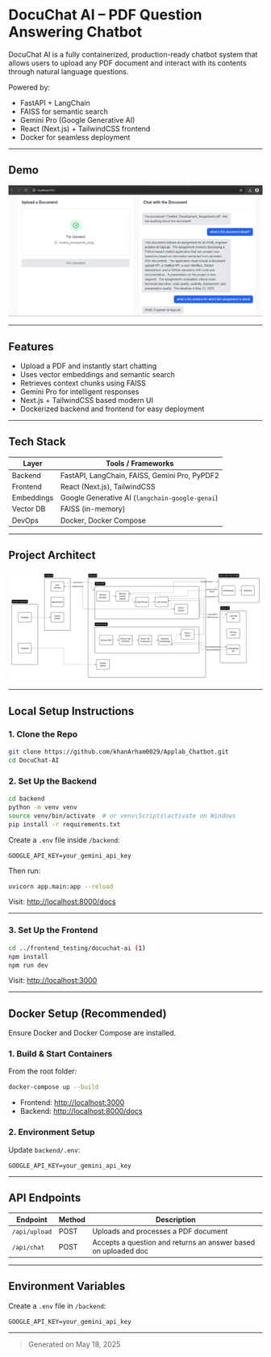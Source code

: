 #  DocuChat AI – PDF Question Answering Chatbot

DocuChat AI is a fully containerized, production-ready chatbot system that allows users to upload any PDF document and interact with its contents through natural language questions.

Powered by:
-  FastAPI + LangChain
-  FAISS for semantic search
-  Gemini Pro (Google Generative AI)
-  React (Next.js) + TailwindCSS frontend
-  Docker for seamless deployment

---

##  Demo

![screenshot](./assests/demo.png) <!-- Optional: Add a screenshot or GIF of the UI -->

---

##  Features

-  Upload a PDF and instantly start chatting
-  Uses vector embeddings and semantic search
-  Retrieves context chunks using FAISS
-  Gemini Pro for intelligent responses
-  Next.js + TailwindCSS based modern UI
-  Dockerized backend and frontend for easy deployment

---

##  Tech Stack

| Layer       | Tools / Frameworks                        |
|-------------|--------------------------------------------|
| Backend     | FastAPI, LangChain, FAISS, Gemini Pro, PyPDF2 |
| Frontend    | React (Next.js), TailwindCSS               |
| Embeddings  | Google Generative AI (`langchain-google-genai`) |
| Vector DB   | FAISS (in-memory)                         |
| DevOps      | Docker, Docker Compose                    |

---

##  Project Architect


![Architect Design](./assests/Architecture%20Diagram.png)

---

##  Local Setup Instructions

### 1. Clone the Repo

```bash
git clone https://github.com/khanArham0029/Applab_Chatbot.git
cd DocuChat-AI
```

### 2. Set Up the Backend

```bash
cd backend
python -m venv venv
source venv/bin/activate  # or venv\Scripts\activate on Windows
pip install -r requirements.txt
```

Create a `.env` file inside `/backend`:

```
GOOGLE_API_KEY=your_gemini_api_key
```

Then run:

```bash
uvicorn app.main:app --reload
```

Visit: [http://localhost:8000/docs](http://localhost:8000/docs)

---

### 3. Set Up the Frontend

```bash
cd ../frontend_testing/docuchat-ai (1)
npm install
npm run dev
```

Visit: [http://localhost:3000](http://localhost:3000)

---

##  Docker Setup (Recommended)

Ensure Docker and Docker Compose are installed.

### 1. Build & Start Containers

From the root folder:

```bash
docker-compose up --build
```

- Frontend: [http://localhost:3000](http://localhost:3000)
- Backend: [http://localhost:8000/docs](http://localhost:8000/docs)

### 2. Environment Setup

Update `backend/.env`:

```env
GOOGLE_API_KEY=your_gemini_api_key
```

---

##  API Endpoints

| Endpoint        | Method | Description                          |
|-----------------|--------|--------------------------------------|
| `/api/upload`   | POST   | Uploads and processes a PDF document |
| `/api/chat`     | POST   | Accepts a question and returns an answer based on uploaded doc |

---

##  Environment Variables

Create a `.env` file in `/backend`:

```env
GOOGLE_API_KEY=your_gemini_api_key
```

---


> Generated on May 18, 2025
